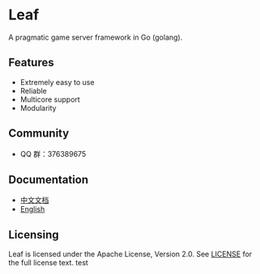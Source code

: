 Leaf
====
A pragmatic game server framework in Go (golang).

Features
---------

* Extremely easy to use
* Reliable
* Multicore support
* Modularity

Community
---------

* QQ 群：376389675

Documentation
---------

* [中文文档](https://github.com/name5566/leaf/blob/master/TUTORIAL_ZH.md)
* [English](https://github.com/name5566/leaf/blob/master/TUTORIAL_EN.md)

Licensing
---------

Leaf is licensed under the Apache License, Version 2.0. See [LICENSE](https://github.com/name5566/leaf/blob/master/LICENSE) for the full license text.
test
